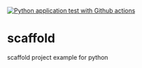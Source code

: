 [![Python application test with Github actions](https://github.com/jgarnicaa/scaffold/actions/workflows/main.yml/badge.svg)](https://github.com/jgarnicaa/scaffold/actions/workflows/main.yml)

# scaffold
scaffold project example for python 
